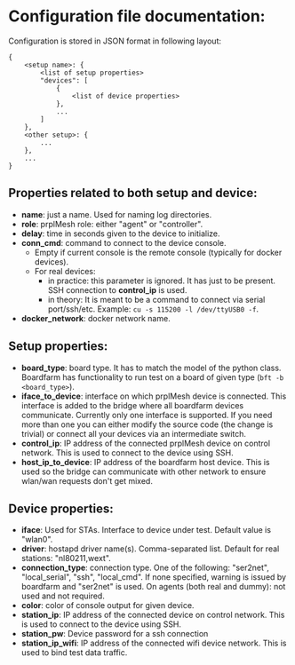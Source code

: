 Configuration file documentation:
=================================

Configuration is stored in JSON format in following layout:

```
{
    <setup name>: {
        <list of setup properties>
        "devices": [
            {
                <list of device properties>
            },
            ...
        ]
    },
    <other setup>: {
        ...
    },
    ...
}
```

Properties related to both setup and device:
--------------------------------------------

* **name**: just a name. Used for naming log directories.
* **role**: prplMesh role: either "agent" or "controller".
* **delay**: time in seconds given to the device to initialize.
* **conn\_cmd**: command to connect to the device console.
	* Empty if current console is the remote console (typically for docker devices).
	* For real devices:
		* in practice:  this parameter is ignored. It has just to be present.
		  SSH connection to **control_ip** is used.
		* in theory: It is meant to be a command to connect via serial port/ssh/etc.
		  Example: `cu -s 115200 -l /dev/ttyUSB0 -f`.
* **docker\_network**: docker network name.

Setup properties:
-----------------
* **board\_type**: board type. It has to match the model of the python class.
  Boardfarm has functionality to run test on a board of given type (`bft -b <board_type>`).
* **iface\_to\_device**: interface on which prplMesh device is connected.
	This interface is added to the bridge where all boardfarm devices communicate.
	Currently only one interface is supported.
	If you need more than one you can either modify the source code (the change is trivial)
	or connect all your devices via an intermediate switch.
* **control_ip**: IP address of the connected prplMesh device on control network. This is used to connect to the device using SSH.
* **host_ip_to_device**: IP address of the boardfarm host device. This is used so the bridge can communicate with other network to ensure wlan/wan requests don't get mixed.

Device properties:
------------------
* **iface**: Used for STAs. Interface to device under test. Default value is "wlan0".
* **driver**: hostapd driver name(s). Comma-separated list.
  Default for real stations: "nl80211,wext".
* **connection\_type**: connection type.
  One of the following: "ser2net", "local\_serial", "ssh", "local\_cmd".
  If none specified, warning is issued by boardfarm and "ser2net" is used.
  On agents (both real and dummy): not used and not required.
* **color**: color of console output for given device.
* **station_ip**: IP address of the connected device on control network. This is used to connect to the device using SSH.
* **station_pw**: Device password for a ssh connection
* **station_ip_wifi**: IP address of the connected wifi device network. This is used to bind test data traffic.

